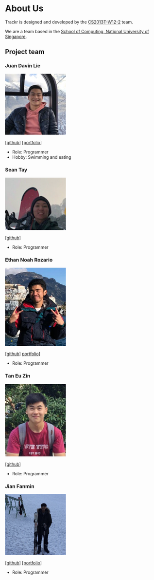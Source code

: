 # About Us

Trackr is designed and developed by the [CS2013T-W12-2](https://github.com/AY2021S1-CS2103T-W12-2) team.

We are a team based in the [School of Computing, National University of Singapore](http://www.comp.nus.edu.sg).

## Project team

### Juan Davin Lie

<img src="images/juandavinlie.png" width="200px">

[[github](https://github.com/juandavinlie)] [[portfolio](team/juandavinlie.md)]

-   Role: Programmer
-   Hobby: Swimming and eating

### Sean Tay

<img src="images/seantaysl.png" width="200px">

[[github](http://github.com/seantaysl)]

-   Role: Programmer

### Ethan Noah Rozario

<img src="images/ethanthegoondu.png"  width="200px">

[[github](http://github.com/ethanthegoondu)] [portfolio](team/ethanthegoondu.md)]

-   Role: Programmer

### Tan Eu Zin

<img src="images/euzintan.png" width="200px">

[[github](http://github.com/euzintan)]

-   Role: Programmer

### Jian Fanmin

<img src="images/fanminj.png" width="200px">

[[github](http://github.com/fanminj)] [[portfolio](team/fanminj.md)]

-   Role: Programmer
